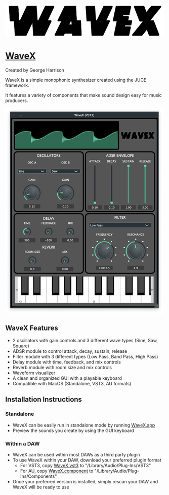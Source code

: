 <img src="Deliverables/images/logo1.png">

# [WaveX](https://github.com/georgeh02/seniorproject2)
Created by George Harrison

WaveX is a simple monophonic synthesizer created using the JUCE framework.

It features a variety of components that make sound design easy for music producers.

<img src="Deliverables/images/WaveX.png" width="500">

## WaveX Features
- 2 oscillators with gain controls and 3 different wave types (Sine, Saw, Square)
- ADSR module to control attack, decay, sustain, release
- Filter module with 3 different types (Low Pass, Band Pass, High Pass)
- Delay module with time, feedback, and mix controls
- Reverb module with room size and mix controls
- Waveform visualizer
- A clean and organized GUI with a playable keyboard
- Compatible with MacOS (Standalone, VST3, AU formats)

## Installation Instructions
### Standalone
- WaveX can be easily run in standalone mode by running [WaveX.app](https://github.com/georgeh02/seniorproject2/blob/main/WaveX%20Builds/WaveX.app.zip)
- Preview the sounds you create by using the GUI keyboard

### Within a DAW
- WaveX can be used within most DAWs as a third party plugin
- To use WaveX within your DAW, download your preferred plugin format
    - For VST3, copy [WaveX.vst3](https://github.com/georgeh02/seniorproject2/blob/main/WaveX%20Builds/WaveX.vst3.zip) to "/Library/Audio/Plug-Ins/VST3"
    - For AU, copy [WaveX.component](https://github.com/georgeh02/seniorproject2/blob/main/WaveX%20Builds/WaveX.component.zip) to "/Library/Audio/Plug-Ins/Components"
- Once your preferred version is installed, simply rescan your DAW and WaveX will be ready to use

